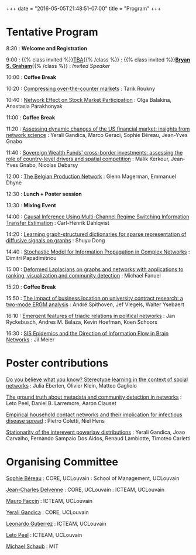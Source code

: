 +++
date = "2016-05-05T21:48:51-07:00"
title = "Program"
+++

                                                    
#  Tentative Program

8:30
:   **Welcome and Registration**

9:00
:   {{% class invited %}}[TBA](../abs/graham){{% /class %}}
:   {{% class invited %}}**[Bryan S. Graham](http://bryangraham.github.io/econometrics)**{{% /class %}}
:   *Invited Speaker*
    

10:00
:   **Coffee Break**

10:20
:   [Compressing over-the-counter markets](../abs/talk02)
:   Tarik Roukny
    

10:40
:   [Network Effect on Stock Market Participation](../abs/talk21)
:   Olga Balakina, Anastasia Parakhonyak
    

11:00
:   **Coffee Break**

11:20
:   [Assessing dynamic changes of the US financial market: insights from network science](../abs/talk10)
:   Yerali Gandica, Marco Geraci, Sophie Béreau, Jean-Yves Gnabo
    

11:40
:   [Sovereign Wealth Funds' cross-border investments: assessing the role of country-level drivers and spatial competition](../abs/talk13)
:   Malik Kerkour, Jean-Yves Gnabo, Nicolas Debarsy
    

12:00
:   [The Belgian Production Network](../abs/talk31)
:   Glenn Magerman, Emmanuel Dhyne
    

12:30
:   **Lunch + Poster session**

13:30
:   **Mixing Event**

14:00
:   [Causal Inference Using Multi-Channel Regime Switching Information Transfer Estimation](../abs/talk09)
:   Carl-Henrik Dahlqvist
    

14:20
:   [Learning graph-structured dictionaries for sparse representation of diffusive signals on graphs](../abs/talk17)
:   Shuyu Dong
    

14:40
:   [Stochastic Model for Information Propagation in Complex Networks](../abs/talk16)
:   Dimitri Papadimitriou
    

15:00
:   [Deformed Laplacians on graphs and networks with applications to ranking, visualization and community detection](../abs/talk32)
:   Michael Fanuel
    

15:20
:   **Coffee Break**

15:50
:   [The impact of business location on university contract research: a two-mode ERGM analysis](../abs/talk03)
:   André Spithoven, Jef Vlegels, Walter Ysebaert
    

16:10
:   [Emergent features of triadic relations in political networks](../abs/talk28)
:   Jan Ryckebusch, Andres M. Belaza, Kevin Hoefman, Koen Schoors
    

16:30
:   [SIS Epidemics and the Direction of Information Flow in Brain Networks](../abs/talk30)
:   Jil Meier
    



# Poster contributions

  
[Do you believe what you know?  Stereotype learning in the context of social networks](../abs/poster05)
:   Julia Eberlen, Olivier Klein, Matteo Gagliolo
    

  
[The ground truth about metadata and community detection in networks](../abs/poster31)
:   Leto Peel, Daniel B. Larremore, Aaron Clauset
    

  
[Empirical household contact networks and their implication for infectious disease spread](../abs/poster08)
:   Pietro Coletti, Niel Hens
    

  
[Stationarity of the inter­event power­law distributions](../abs/poster11)
:   Yerali Gandica, Joao Carvalho, Fernando Sampaio Dos Aidos, Renaud Lambiotte, Timoteo Carletti
    



# Organising Committee

[Sophie Béreau](http://perso.uclouvain.be/sophie.bereau/presentation.html)
:   CORE, UCLouvain
:   School of Management, UCLouvain

[Jean-Charles Delvenne](http://perso.uclouvain.be/jean-charles.delvenne/)
:   CORE, UCLouvain
:   ICTEAM, UCLouvain

[Mauro Faccin](http://maurofaccin.bitbucket.org/)
:   ICTEAM, UCLouvain

[Yerali Gandica](https://sites.google.com/site/ygandica/)
:   CORE, UCLouvain

[Leonardo Gutierrez](http://www.uclouvain.be/leonardo.gutierrez)
:   ICTEAM, UCLouvain

[Leto Peel](https://piratepeel.github.io/)
:   ICTEAM, UCLouvain

[Michael Schaub](http://michaelschaub.github.io/)
:   MIT
